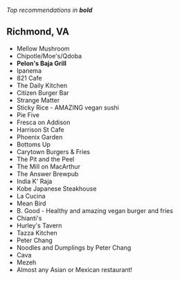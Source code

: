 _Top recommendations in **bold**_

## Richmond, VA

* Mellow Mushroom
* Chipotle/Moe's/Qdoba
* **Pelon's Baja Grill**
* Ipanema
* 821 Cafe
* The Daily Kitchen
* Citizen Burger Bar
* Strange Matter
* Sticky Rice - AMAZING vegan sushi
* Pie Five
* Fresca on Addison
* Harrison St Cafe
* Phoenix Garden
* Bottoms Up
* Carytown Burgers & Fries
* The Pit and the Peel
* The Mill on MacArthur
* The Answer Brewpub
* India K' Raja
* Kobe Japanese Steakhouse
* La Cucina
* Mean Bird
* B. Good - Healthy and amazing vegan burger and fries
* Chianti's
* Hurley's Tavern
* Tazza Kitchen
* Peter Chang
* Noodles and Dumplings by Peter Chang
* Cava
* Mezeh
* Almost any Asian or Mexican restaurant!